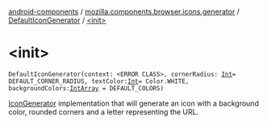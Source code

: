 [android-components](../../index.md) / [mozilla.components.browser.icons.generator](../index.md) / [DefaultIconGenerator](index.md) / [&lt;init&gt;](./-init-.md)

# &lt;init&gt;

`DefaultIconGenerator(context: <ERROR CLASS>, cornerRadius: `[`Int`](https://kotlinlang.org/api/latest/jvm/stdlib/kotlin/-int/index.html)` = DEFAULT_CORNER_RADIUS, textColor: `[`Int`](https://kotlinlang.org/api/latest/jvm/stdlib/kotlin/-int/index.html)` = Color.WHITE, backgroundColors: `[`IntArray`](https://kotlinlang.org/api/latest/jvm/stdlib/kotlin/-int-array/index.html)` = DEFAULT_COLORS)`

[IconGenerator](../-icon-generator/index.md) implementation that will generate an icon with a background color, rounded corners and a letter
representing the URL.

